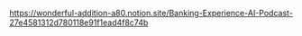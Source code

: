 https://wonderful-addition-a80.notion.site/Banking-Experience-AI-Podcast-27e4581312d780118e91f1ead4f8c74b

